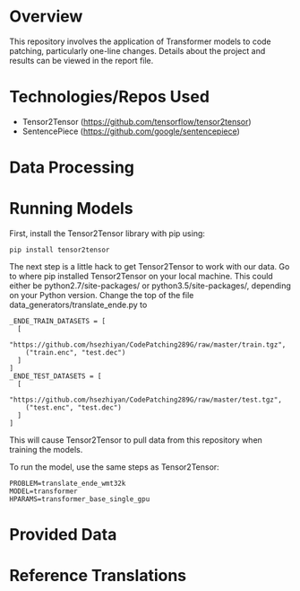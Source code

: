 # Overview
This repository involves the application of Transformer models to code patching, particularly one-line changes.
Details about the project and results can be viewed in the report file.

# Technologies/Repos Used
  - Tensor2Tensor (https://github.com/tensorflow/tensor2tensor)
  - SentencePiece (https://github.com/google/sentencepiece)
  
# Data Processing

# Running Models

First, install the Tensor2Tensor library with pip using:

`pip install tensor2tensor`

The next step is a little hack to get Tensor2Tensor to work with our data. Go to where pip installed Tensor2Tensor on
your local machine. This could either be python2.7/site-packages/ or python3.5/site-packages/, depending on your Python version.
Change the top of the file data_generators/translate_ende.py to 

```
_ENDE_TRAIN_DATASETS = [
  [
    "https://github.com/hsezhiyan/CodePatching289G/raw/master/train.tgz",
    ("train.enc", "test.dec")
  ]
]
_ENDE_TEST_DATASETS = [
  [
    "https://github.com/hsezhiyan/CodePatching289G/raw/master/test.tgz",
    ("test.enc", "test.dec")
  ]
]
```

This will cause Tensor2Tensor to pull data from this repository when training the models.

To run the model, use the same steps as Tensor2Tensor:
```
PROBLEM=translate_ende_wmt32k
MODEL=transformer
HPARAMS=transformer_base_single_gpu

```

# Provided Data

# Reference Translations

